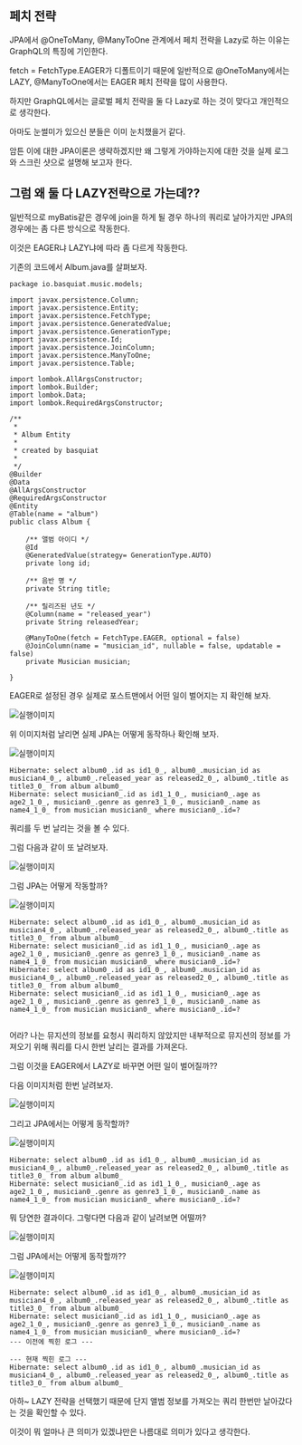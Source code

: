 ## 페치 전략

JPA에서 @OneToMany, @ManyToOne 관계에서 페치 전략을 Lazy로 하는 이유는 GraphQL의 특징에 기인한다.


fetch = FetchType.EAGER가 디폴트이기 때문에 일반적으로 @OneToMany에서는 LAZY, @ManyToOne에서는 EAGER 페치 전략을 많이 사용한다.


하지만 GraphQL에서는 글로벌 페치 전략을 둘 다 Lazy로 하는 것이 맞다고 개인적으로 생각한다.

아마도 눈썰미가 있으신 분들은 이미 눈치챘을거 같다.

암튼 이에 대한 JPA이론은 생략하겠지만 왜 그렇게 가야하는지에 대한 것을 실제 로그와 스크린 샷으로 설명해 보고자 한다.


## 그럼 왜 둘 다 LAZY전략으로 가는데??

일반적으로 myBatis같은 경우에 join을 하게 될 경우 하나의 쿼리로 날아가지만 JPA의 경우에는 좀 다른 방식으로 작동한다.

이것은 EAGER냐 LAZY냐에 따라 좀 다르게 작동한다.

기존의 코드에서 Album.java를 살펴보자.

```
package io.basquiat.music.models;

import javax.persistence.Column;
import javax.persistence.Entity;
import javax.persistence.FetchType;
import javax.persistence.GeneratedValue;
import javax.persistence.GenerationType;
import javax.persistence.Id;
import javax.persistence.JoinColumn;
import javax.persistence.ManyToOne;
import javax.persistence.Table;

import lombok.AllArgsConstructor;
import lombok.Builder;
import lombok.Data;
import lombok.RequiredArgsConstructor;

/**
 * 
 * Album Entity
 * 
 * created by basquiat
 *
 */
@Builder
@Data
@AllArgsConstructor
@RequiredArgsConstructor
@Entity
@Table(name = "album")
public class Album {

	/** 앨범 아이디 */
	@Id
	@GeneratedValue(strategy= GenerationType.AUTO)
	private long id;
	
	/** 음반 명 */
	private String title;

	/** 릴리즈된 년도 */
	@Column(name = "released_year")
	private String releasedYear;
	
	@ManyToOne(fetch = FetchType.EAGER, optional = false)
	@JoinColumn(name = "musician_id", nullable = false, updatable = false)
	private Musician musician;
	
}

```

EAGER로 설정된 경우 실제로 포스트맨에서 어떤 일이 벌어지는 지 확인해 보자.


![실행이미지](https://github.com/basquiat78/graphql-springboot2/blob/use-resolver/capture/capture8.png)

위 이미지처럼 날리면 실제 JPA는 어떻게 동작하나 확인해 보자.

![실행이미지](https://github.com/basquiat78/graphql-springboot2/blob/use-resolver/capture/capture9.png)

```
Hibernate: select album0_.id as id1_0_, album0_.musician_id as musician4_0_, album0_.released_year as released2_0_, album0_.title as title3_0_ from album album0_
Hibernate: select musician0_.id as id1_1_0_, musician0_.age as age2_1_0_, musician0_.genre as genre3_1_0_, musician0_.name as name4_1_0_ from musician musician0_ where musician0_.id=?

```

쿼리를 두 번 날리는 것을 볼 수 있다.

그럼 다음과 같이 또 날려보자.

![실행이미지](https://github.com/basquiat78/graphql-springboot2/blob/use-resolver/capture/capture10.png)

그럼 JPA는 어떻게 작동할까?

![실행이미지](https://github.com/basquiat78/graphql-springboot2/blob/use-resolver/capture/capture11.png)

```
Hibernate: select album0_.id as id1_0_, album0_.musician_id as musician4_0_, album0_.released_year as released2_0_, album0_.title as title3_0_ from album album0_
Hibernate: select musician0_.id as id1_1_0_, musician0_.age as age2_1_0_, musician0_.genre as genre3_1_0_, musician0_.name as name4_1_0_ from musician musician0_ where musician0_.id=?
Hibernate: select album0_.id as id1_0_, album0_.musician_id as musician4_0_, album0_.released_year as released2_0_, album0_.title as title3_0_ from album album0_
Hibernate: select musician0_.id as id1_1_0_, musician0_.age as age2_1_0_, musician0_.genre as genre3_1_0_, musician0_.name as name4_1_0_ from musician musician0_ where musician0_.id=?


```

어라? 나는 뮤지션의 정보를 요청시 쿼리하지 않았지만 내부적으로 뮤지션의 정보를 가져오기 위해 쿼리를 다시 한번 날리는 결과를 가져온다.

그럼 이것을 EAGER에서 LAZY로 바꾸면 어떤 일이 벌어질까??

다음 이미지처럼 한번 날려보자.

![실행이미지](https://github.com/basquiat78/graphql-springboot2/blob/use-resolver/capture/capture12.png)

그리고 JPA에서는 어떻게 동작할까?

![실행이미지](https://github.com/basquiat78/graphql-springboot2/blob/use-resolver/capture/capture13.png)

```
Hibernate: select album0_.id as id1_0_, album0_.musician_id as musician4_0_, album0_.released_year as released2_0_, album0_.title as title3_0_ from album album0_
Hibernate: select musician0_.id as id1_1_0_, musician0_.age as age2_1_0_, musician0_.genre as genre3_1_0_, musician0_.name as name4_1_0_ from musician musician0_ where musician0_.id=?

```

뭐 당연한 결과이다. 그렇다면 다음과 같이 날려보면 어떨까?

![실행이미지](https://github.com/basquiat78/graphql-springboot2/blob/use-resolver/capture/capture14.png)

그럼 JPA에서는 어떻게 동작할까??

![실행이미지](https://github.com/basquiat78/graphql-springboot2/blob/use-resolver/capture/capture15.png)


```
Hibernate: select album0_.id as id1_0_, album0_.musician_id as musician4_0_, album0_.released_year as released2_0_, album0_.title as title3_0_ from album album0_
Hibernate: select musician0_.id as id1_1_0_, musician0_.age as age2_1_0_, musician0_.genre as genre3_1_0_, musician0_.name as name4_1_0_ from musician musician0_ where musician0_.id=?
--- 이전에 찍힌 로그 ---

--- 현재 찍힌 로그 ---
Hibernate: select album0_.id as id1_0_, album0_.musician_id as musician4_0_, album0_.released_year as released2_0_, album0_.title as title3_0_ from album album0_

```

아하~ LAZY 전략을 선택했기 때문에 단지 앨범 정보를 가져오는 쿼리 한번만 날아갔다는 것을 확인할 수 있다.

이것이 뭐 얼마나 큰 의미가 있겠냐만은 나름대로 의미가 있다고 생각한다.
